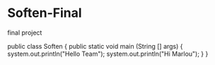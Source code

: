 # Soften-Final
final project

public class Soften {
  public static void main (String [] args) {
       system.out.println("Hello Team");
       system.out.println("Hi Marlou");
       }
}
